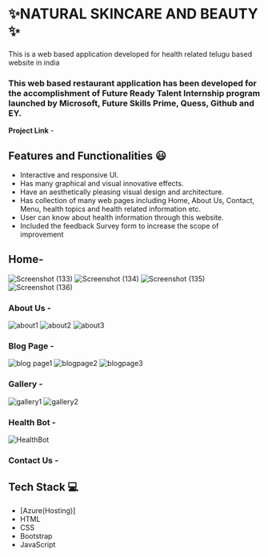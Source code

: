 # ✨NATURAL SKINCARE AND BEAUTY   ✨

This is a web based application developed for health related telugu based website in india

### This web based restaurant application has been developed for the accomplishment of Future Ready Talent Internship program launched by Microsoft, Future Skills Prime, Quess, Github and EY.


**Project Link** - 


## Features and Functionalities 😃

- Interactive and responsive UI.
- Has many graphical and visual innovative effects.
- Have an aesthetically pleasing visual design and architecture.
- Has collection of many web pages including Home, About Us, Contact, Menu, health topics and health related information etc.
- User can know about health information through this website.
- Included the feedback Survey form to increase the scope of improvement 

## Home-
![Screenshot (133)](https://user-images.githubusercontent.com/117892449/207824815-d18f7564-e66c-4286-b07a-bba740437804.png)
![Screenshot (134)](https://user-images.githubusercontent.com/117892449/207824880-44b9b368-2caf-4b1a-b9fe-9e38745b46fc.png)
![Screenshot (135)](https://user-images.githubusercontent.com/117892449/207824908-fa22a4d1-2705-4a9d-9569-2b4107ab9e94.png)
![Screenshot (136)](https://user-images.githubusercontent.com/117892449/207824931-c7f2c863-8d9c-4366-9f04-2154130cd7f5.png)
 



   

### About Us -
![about1](https://user-images.githubusercontent.com/117892449/207825306-09c96fdc-dfdd-4ba5-8d00-98b1468b0d71.png)
![about2](https://user-images.githubusercontent.com/117892449/207825312-4aca67a7-7a58-4611-95b1-5b5c9556b307.png)
![about3](https://user-images.githubusercontent.com/117892449/207825317-636145ad-8aa0-44eb-ab2e-9e9bf5a63353.png)





### Blog Page -
![blog page1](https://user-images.githubusercontent.com/117892449/207825548-e495c996-23dd-4a39-a530-ffe72f2c8b48.png)
![blogpage2](https://user-images.githubusercontent.com/117892449/207825565-9166ecf5-23c9-49a7-902c-9649be45ca2a.png)
![blogpage3](https://user-images.githubusercontent.com/117892449/207825573-79bf3fe3-7424-4076-ac90-ab3a91bd657a.png)



### Gallery -
![gallery1](https://user-images.githubusercontent.com/117892449/207825876-8a29cdb8-7d0f-4e57-bcbc-af56404fc82f.png)
![gallery2](https://user-images.githubusercontent.com/117892449/207825891-c5fb81b2-b1db-4a68-bc63-95c109211083.png)



### Health Bot -
![HealthBot](https://user-images.githubusercontent.com/117892449/207826138-65cdaf1d-a67e-4cf7-85fc-a12249829f4d.png)



### Contact Us -

## Tech Stack 💻

- [Azure(Hosting)]
- HTML
- CSS
- Bootstrap
- JavaScript
